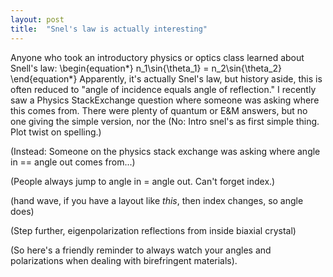 ```yaml
---
layout: post
title:  "Snel's law is actually interesting"
---
```


Anyone who took an introductory physics or optics class learned about Snell's law:
\begin{equation*}
n_1\sin{\theta_1} = n_2\sin{\theta_2}
\end{equation*}
Apparently, it's actually Snel's law, but history aside, this is often reduced to
"angle of incidence equals angle of reflection." I recently saw a Physics StackExchange
question where someone was asking where this comes from. There were plenty of
quantum or E&M answers, but no one giving the simple version, nor the
(No: Intro snel's as first simple thing. Plot twist on spelling.)

(Instead: Someone on the physics stack exchange was asking where angle in == angle out comes from...)

(People always jump to angle in = angle out. Can't forget index.)

(hand wave, if you have a layout like *this*, then index changes, so angle does)

(Step further, eigenpolarization reflections from inside biaxial crystal)

(So here's a friendly reminder to always watch your angles and polarizations when dealing with birefringent materials).
